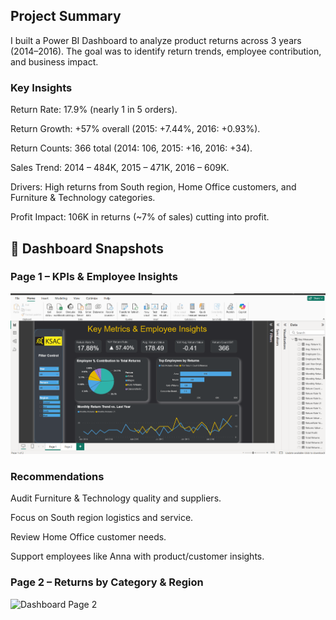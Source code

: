 ## Project Summary

I built a Power BI Dashboard to analyze product returns across 3 years (2014–2016).
The goal was to identify return trends, employee contribution, and business impact.

### Key Insights

Return Rate: 17.9% (nearly 1 in 5 orders).

Return Growth: +57% overall (2015: +7.44%, 2016: +0.93%).

Return Counts: 366 total (2014: 106, 2015: +16, 2016: +34).

Sales Trend: 2014 – 484K, 2015 – 471K, 2016 – 609K.

Drivers: High returns from South region, Home Office customers, and Furniture & Technology categories.

Profit Impact: 106K in returns (~7% of sales) cutting into profit.

## 📸 Dashboard Snapshots  

### Page 1 – KPIs & Employee Insights  
![Dashboard Page 1](https://github.com/Ansu0612/KS_Analytical/blob/main/Screenshot%202025-09-16%20203154.png)  


### Recommendations

Audit Furniture & Technology quality and suppliers.

Focus on South region logistics and service.

Review Home Office customer needs.

Support employees like Anna with product/customer insights.

### Page 2 – Returns by Category & Region  
![Dashboard Page 2]([dashboard_page2.png](https://github.com/Ansu0612/KS_Analytical/blob/main/Screenshot%202025-09-16%20203208.png))  
